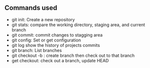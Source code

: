 ## Commands used

- git init: Create a new repository
- git stats: compare the working directory, staging area, and current branch
- git commit: commit changes to stagging area
- git config: Set or get configuration
- git log show the history of projects commits
- git branch: List branches
- git checkout -b : create branch then check out to that branch
- get checkout: check out a branch, update HEAD
